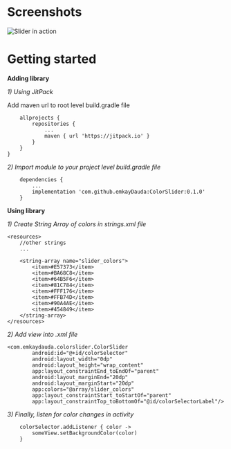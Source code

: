 Screenshots
=====================

![Slider in action](https://docs.google.com/uc?export=download&id=1V4dkOnsWjn9Fc8FNiI1pbXUgvjV-cMoZ)

Getting started
=====================

**Adding library**

_1) Using JitPack_

Add maven url to root level build.gradle file

```
    allprojects {
    	repositories {
    		...
    		maven { url 'https://jitpack.io' }
    	}
    }
}
```

_2) Import module to your project level build.gradle file_

```
	dependencies {
	    ...
	    implementation 'com.github.emkayDauda:ColorSlider:0.1.0'
	}

```

**Using library**

_1) Create String Array of colors in strings.xml file_

```
<resources>
    //other strings
    ...

    <string-array name="slider_colors">
        <item>#E57373</item>
        <item>#BA68C8</item>
        <item>#64B5F6</item>
        <item>#81C784</item>
        <item>#FFF176</item>
        <item>#FFB74D</item>
        <item>#90A4AE</item>
        <item>#454849</item>
    </string-array>
</resources>

```

_2) Add view into .xml file_

```
<com.emkaydauda.colorslider.ColorSlider
        android:id="@+id/colorSelector"
        android:layout_width="0dp"
        android:layout_height="wrap_content"
        app:layout_constraintEnd_toEndOf="parent"
        android:layout_marginEnd="20dp"
        android:layout_marginStart="20dp"
        app:colors="@array/slider_colors"
        app:layout_constraintStart_toStartOf="parent"
        app:layout_constraintTop_toBottomOf="@id/colorSelectorLabel"/>
```

_3) Finally, listen for color changes in activity_

```
    colorSelector.addListener { color ->
        someView.setBackgroundColor(color)
    }
```